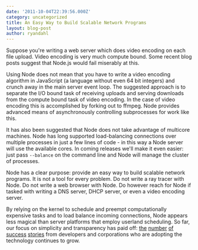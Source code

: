 ```yaml
---
date: '2011-10-04T22:39:56.000Z'
category: uncategorized
title: An Easy Way to Build Scalable Network Programs
layout: blog-post
author: ryandahl
---
```


Suppose you're writing a web server which does video encoding on each file upload. Video encoding is very much compute bound. Some recent blog posts suggest that Node.js would fail miserably at this.

Using Node does not mean that you have to write a video encoding algorithm in JavaScript (a language without even 64 bit integers) and crunch away in the main server event loop. The suggested approach is to separate the I/O bound task of receiving uploads and serving downloads from the compute bound task of video encoding. In the case of video encoding this is accomplished by forking out to ffmpeg. Node provides advanced means of asynchronously controlling subprocesses for work like this.

It has also been suggested that Node does not take advantage of multicore machines. Node has long supported load-balancing connections over multiple processes in just a few lines of code - in this way a Node server will use the available cores. In coming releases we'll make it even easier: just pass `--balance` on the command line and Node will manage the cluster of processes.

Node has a clear purpose: provide an easy way to build scalable network programs. It is not a tool for every problem. Do not write a ray tracer with Node. Do not write a web browser with Node. Do however reach for Node if tasked with writing a DNS server, DHCP server, or even a video encoding server.

By relying on the kernel to schedule and preempt computationally expensive tasks and to load balance incoming connections, Node appears less magical than server platforms that employ userland scheduling. So far, our focus on simplicity and transparency has paid off: [the](http://www.joyent.com/blog/node-js-meetup-distributed-web-architectures/) [number](http://venturebeat.com/2011/08/16/linkedin-node/) [of](http://corp.klout.com/blog/2011/10/the-tech-behind-klout-com/) [success](http://www.joelonsoftware.com/items/2011/09/13.html) [stories](http://pow.cx/) from developers and corporations who are adopting the technology continues to grow.

